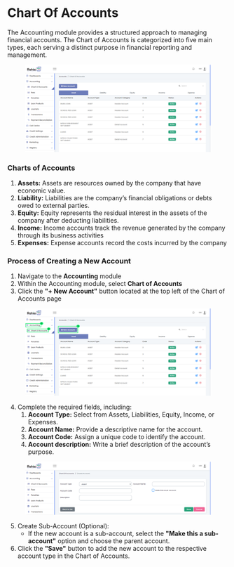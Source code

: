 # Chart Of Accounts

The Accounting module provides a structured approach to managing financial accounts. The Chart of Accounts is categorized into five main types, each serving a distinct purpose in financial reporting and management.

<figure><img src="../.gitbook/assets/chart of accounts .png" alt=""><figcaption></figcaption></figure>

### Charts of Accounts

1. **Assets:** Assets are resources owned by the company that have economic value.
2. **Liability:** Liabilities are the company’s financial obligations or debts owed to external parties.
3. **Equity:** Equity represents the residual interest in the assets of the company after deducting liabilities.
4. **Income:** Income accounts track the revenue generated by the company through its business activities
5. **Expenses:** Expense accounts record the costs incurred by the company

### Process of Creating a New Account

1. Navigate to the **Accounting** module
2. Within the Accounting module, select **Chart of Accounts**
3. Click the **"+ New Account"** button located at the top left of the Chart of Accounts page

<figure><img src="../.gitbook/assets/chart of accounts instructions 2.png" alt=""><figcaption></figcaption></figure>

4. Complete the required fields, including:&#x20;
   1. **Account Type:** Select from Assets, Liabilities, Equity, Income, or Expenses.
   2. **Account Name:** Provide a descriptive name for the account.
   3. **Account Code:** Assign a unique code to identify the account.
   4. **Account description:** Write a brief description of the account’s purpose.

<figure><img src="../.gitbook/assets/chart of accounts details.png" alt=""><figcaption></figcaption></figure>

5. Create Sub-Account (Optional):
   * If the new account is a sub-account, select the **"Make this a sub-account"** option and choose the parent account.
6. Click the **"Save"** button to add the new account to the respective account type in the Chart of Accounts.



